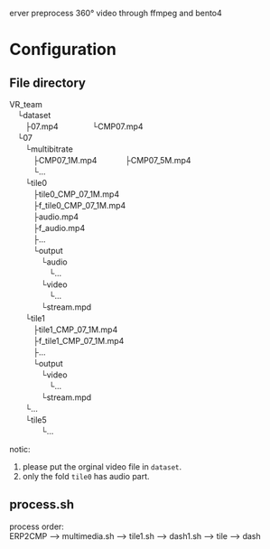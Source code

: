 erver
preprocess 360° video through ffmpeg and bento4

# Configuration
## File directory
VR_team  
　└dataset　　    
　　├07.mp4　　
　　└CMP07.mp4　　  
　└07  
　　└multibitrate  
　　　├CMP07_1M.mp4  　
  　　├CMP07_5M.mp4  
　　　└...  
　　└tile0  
　　　├tile0_CMP_07_1M.mp4  
　　　├f_tile0_CMP_07_1M.mp4  
　　　├audio.mp4  
　　　├f_audio.mp4  
　　　├...  
　　　└output  
　　　　└audio  
　　　　　└...  
　　　　└video  
　　　　　└...  
　　　　└stream.mpd  
　　└tile1  
　　　├tile1_CMP_07_1M.mp4  
　　　├f_tile1_CMP_07_1M.mp4    
　　　├...  
　　　└output  
　　　　└video  
　　　　　└...  
　　　　└stream.mpd      
　　└...  
　　└tile5  
　　　　└...  

notic:  
1. please put the orginal video file in `dataset`.  
2. only the fold `tile0` has audio part.  

## process.sh
process order:  
ERP2CMP --> multimedia.sh --> tile1.sh --> dash1.sh --> tile --> dash

##

